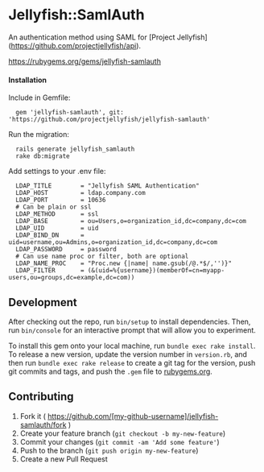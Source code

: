 Jellyfish::SamlAuth
=======
An authentication method using SAML for [Project Jellyfish] (https://github.com/projectjellyfish/api).

https://rubygems.org/gems/jellyfish-samlauth
#### Installation
Include in Gemfile:
```
  gem 'jellyfish-samlauth', git: 'https://github.com/projectjellyfish/jellyfish-samlauth'
```

Run the migration:
```
  rails generate jellyfish_samlauth
  rake db:migrate
```

Add settings to your .env file:
```
  LDAP_TITLE        = "Jellyfish SAML Authentication"
  LDAP_HOST         = ldap.company.com
  LDAP_PORT         = 10636
  # Can be plain or ssl
  LDAP_METHOD       = ssl
  LDAP_BASE         = ou=Users,o=organization_id,dc=company,dc=com
  LDAP_UID          = uid
  LDAP_BIND_DN      = uid=username,ou=Admins,o=organization_id,dc=company,dc=com
  LDAP_PASSWORD     = password
  # Can use name proc or filter, both are optional
  LDAP_NAME_PROC    = "Proc.new {|name| name.gsub(/@.*$/,'')}"
  LDAP_FILTER       = (&(uid=%{username})(memberOf=cn=myapp-users,ou=groups,dc=example,dc=com))
```

## Development

After checking out the repo, run `bin/setup` to install dependencies. Then, run `bin/console` for an interactive prompt that will allow you to experiment.

To install this gem onto your local machine, run `bundle exec rake install`. To release a new version, update the version number in `version.rb`, and then run `bundle exec rake release` to create a git tag for the version, push git commits and tags, and push the `.gem` file to [rubygems.org](https://rubygems.org).

## Contributing

1. Fork it ( https://github.com/[my-github-username]/jellyfish-samlauth/fork )
2. Create your feature branch (`git checkout -b my-new-feature`)
3. Commit your changes (`git commit -am 'Add some feature'`)
4. Push to the branch (`git push origin my-new-feature`)
5. Create a new Pull Request
